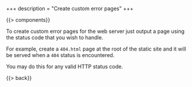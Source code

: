 +++
description = "Create custom error pages"
+++

{{> components}}

To create custom error pages for the web server just output a page using the status code that you wish to handle.

For example, create a `404.html` page at the root of the static site and it will be served when a `404` status is encountered.

You may do this for any valid HTTP status code.

{{> back}}
